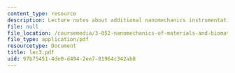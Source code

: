 ```yaml
---
content_type: resource
description: Lecture notes about additional nanomechanics instrumentation components.
file: null
file_location: /coursemedia/3-052-nanomechanics-of-materials-and-biomaterials-spring-2007/97b754514de0d4942ee781964c342ab0_lec3.pdf
file_type: application/pdf
resourcetype: Document
title: lec3.pdf
uid: 97b75451-4de0-d494-2ee7-81964c342ab0
---
```

